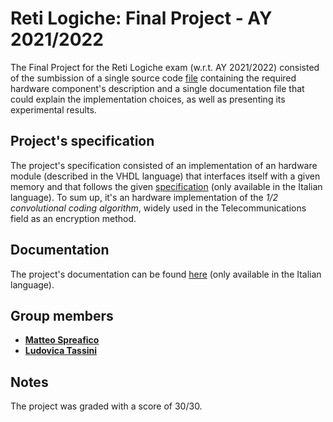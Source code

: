 # Reti Logiche: Final Project - AY 2021/2022

The Final Project for the Reti Logiche exam (w.r.t. AY 2021/2022) consisted of the sumbission of a single source code [file](project_reti_logiche.vhd) containing the required hardware component's description and a single documentation file that could explain the implementation choices, as well as presenting its experimental results.

## Project's specification

The project's specification consisted of an implementation of an hardware module (described in the VHDL language) that interfaces itself with a given memory and that follows the given [specification](PFRL_Specifica_21_22_V3.pdf) (only available in the Italian language). To sum up, it's an hardware implementation of the *1/2 convolutional coding algorithm*, widely used in the Telecommunications field as an encryption method.

## Documentation

The project's documentation can be found [here](relazione.pdf) (only available in the Italian language).

## Group members

- [__Matteo Spreafico__](https://github.com/MattBlue00)
- [__Ludovica Tassini__](https://github.com/LudoTassini)

## Notes

The project was graded with a score of 30/30.
